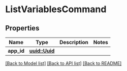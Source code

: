# ListVariablesCommand

## Properties

Name | Type | Description | Notes
------------ | ------------- | ------------- | -------------
**app_id** | [**uuid::Uuid**](uuid::Uuid.md) |  | 

[[Back to Model list]](../README.md#documentation-for-models) [[Back to API list]](../README.md#documentation-for-api-endpoints) [[Back to README]](../README.md)


